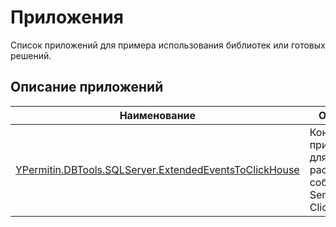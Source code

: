 # Приложения

Список приложений для примера использования библиотек или готовых решений.

## Описание приложений

| Наименование                                                                                                     | Описание                                                                        |
|------------------------------------------------------------------------------------------------------------------|---------------------------------------------------------------------------------|
| [YPermitin.DBTools.SQLServer.ExtendedEventsToClickHouse](YPermitin.DBTools.SQLServer.ExtendedEventsToClickHouse) | Консольное приложение для экспорта расширенных событий SQL Server в ClickHouse. |